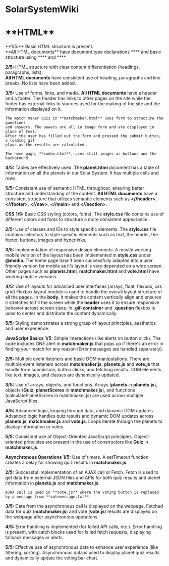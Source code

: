 # SolarSystemWiki

<h1>**HTML**</h1>
**1/5:**
Basic HTML structure is present.<br>
    **All HTML documents** have document type declarations **<//!DOCTYPE html>**
    and basic structure using **<//html>** and **<//body>**.

**2/5:**
HTML structure with clear content differentiation (headings, paragraphs, lists).<br>
    **All HTML documents** have consistent use of heading, paragraphs
    and line breaks. No lists have been added.

**3/5:**
Use of forms, links, and media.
    **All HTML documents** have a header and a footer. The header has links to
    other pages on the site while the footer has external links to sources used
    for the making of the site and the information displayed on it.

    The match maker quiz in **matchmaker.html** uses form to structure the questions
    and answers. The anwers are all in image form and are displayed in place of text.
    After the user has filled out the form and pressed the submit button, a loading gif
    plays as the results are calculated.

    The home page, **index.html**, uses still images as buttons and the background.

**4/5:**
Tables are effectively used.
    The **planet.html** document has a table of information on all the planets in
    our Solar System. It has multiple cells and rows.

**5/5:**
Consistent use of semantic HTML throughout, ensuring better structure and understanding of the content.
    **All HTML documents** have a consistent structure that utilizes semantic elements such as
    **<//header>**, **<//footer>**, **<//nav>**, **<//main>** and **<//section>**.


**CSS**
**1/5:**
Basic CSS styling (colors, fonts).
    The **style.css** file contains use of different colors and fonts
    to structure a more consistent appearance.

**2/5:**
Use of classes and IDs to style specific elements.
    The **style.css** file contains selectors to style spesific elements such as
    text, the header, the footer, buttons, images and hyperlinks.

**3/5:**
Implementation of responsive design elements.
    A mostly working mobile version of the layout has been implemented in **style.css** under **@media**.
    The home page hasn't been successfully adapted into a user friendly version for mobile as
    it's layout is very depended on a wide screen. Other pages
    such as **planets.html**, **matchmaker.html** and **vote.html** have working mobile versions.

**4/5:**
Use of layouts for advanced user interfaces (arrays, float, flexbox, css grid)
    Flexbox layout module is used to handle the overall layout structure of all the pages.
    In the **body**, it makes the content vertically align and ensures it stretches
    to fill the screen while the **header** uses it to ensure responsive
    behavior across screen sizes. In **.gif-container** and **.question** flexbox is used
    to center and distribute the content dynamically.

**5/5:**
Styling demonstrates a strong grasp of layout principles, aesthetics, and user experience.


**JavaScript Basics**
**1/5:**
Simple interactions (like alerts on button click).
    The code includes ONE alert in **matchmaker.js** that pops up if there's
    an error in finding your match for any reason (Error messages are handled separately).

**2/5:**
Multiple event listeners and basic DOM manipulations.
    There are multiple event listeners across **matchmaker.js**, **planets.js**
    and **vote.js** that handle form submission, button clicks, and fetching results.
    DOM elements like text, images, and classes are dynamically updated.

**3/5:**
Use of arrays, objects, and functions.
    Arrays (**planets** in **planets.js**), objects (**Quiz**, **planetScores** in **matchmaker.js**), and
    functions (calculatePlanetScores in matchmaker.js) are used across multiple JavaScript files.

**4/5:**
Advanced logic, looping through data, and dynamic DOM updates.
    Advanced logic handles quiz results and dynamic DOM updates across **planets.js**, **matchmaker.js**
    and **vote.js**. Loops iterate through the planets to display information or votes.

**5/5:**
Consistent use of Object-Oriented JavaScript principles.
    Object-oriented principles are present in the use of constructors like **Quiz** in **matchmaker.js**.


**Asynchronous Operations**
**1/5:**
Use of timers.
    A setTimeout function creates a delay for showing quiz results in **matchmaker.js**.

**2/5:**
Successful implementation of an AJAX call or Fetch.
    Fetch is used to get data from external JSON files and APIs for both quiz results and planet information
    in **planets.js** and **matchmaker.js**.

    AJAX call is used in **vote.js** where the voting button is replaced by a message from **votemessage.txt**.

**3/5:**
Data from the asynchronous call is displayed on the webpage.
    Fetched data for quiz (**matchmaker.js**) and vote (**vote.js**) results are displayed on the webpage
    after asynchronous operations.

**4/5:**
Error handling is implemented (for failed API calls, etc.).
    Error handling is present, with catch blocks used for failed fetch requests,
    displaying fallback messages or alerts.

**5/5:**
Effective use of asynchronous data to enhance user experience (like filtering, sorting).
    Asynchronous data is used to display planet quiz results and dynamically update
    the voting bar chart.